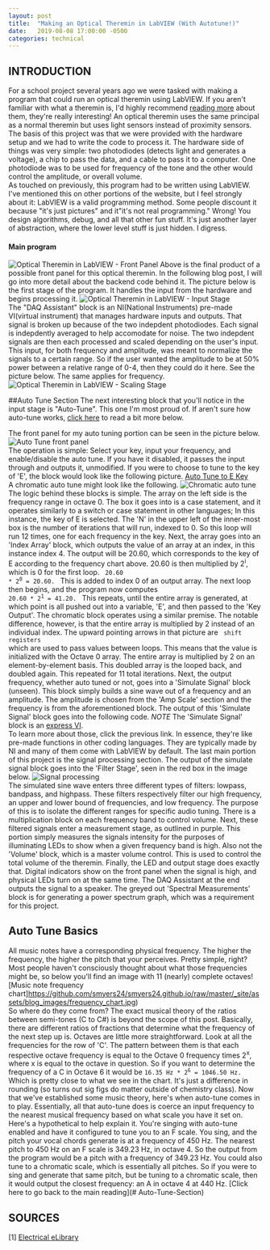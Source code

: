 ```yaml
---
layout: post
title:  "Making an Optical Theremin in LabVIEW (With Autotune!)"
date:   2019-08-08 17:00:00 -0500
categories: technical
---
```


## INTRODUCTION
For a school project several years ago we were tasked with making a program that could run an optical theremin using LabVIEW. If you aren't familiar with what a theremin is, I'd highly recommend [reading more](https://electronics.howstuffworks.com/gadgets/audio-music/theremin.htm/printable) about them, they're really interesting! An optical theremin uses the same principal as a normal theremin but uses light sensors instead of proximity sensors. <br>
The basis of this project was that we were provided with the hardware setup and we had to write the code to process it. The hardware side of things was very simple: two photodiodes (detects light and generates a voltage), a chip to pass the data, and a cable to pass it to a computer. One photodiode was to be used for frequency of the tone and the other would control the amplitude, or overall volume.  <br>
As touched on previously, this program had to be written using LabVIEW. I've mentioned this on other portions of the website, but I feel strongly about it: LabVIEW is a valid programming method. Some people discount it because "it's just pictures" and it"it's not real programming." Wrong! You design algorithms, debug, and all that other fun stuff. It's just another layer of abstraction, where the lower level stuff is just hidden. I digress.

#### Main program
![Optical Theremin in LabVIEW - Front Panel](https://github.com/smyers24/smyers24.github.io/raw/master/_site/assets/blog_images/opticaltheremin_frontpanel.png) 
Above is the final product of a possible front panel for this optical theremin. In the following blog post, I will go into more detail about the backend code behind it.
The picture below is the first stage of the program. It handles the input from the hardware and begins processing it.
![Optical Theremin in LabVIEW - Input Stage](https://github.com/smyers24/smyers24.github.io/raw/master/_site/assets/blog_images/opticaltheremin_input.png) <br>
The "DAQ Assistant" block is an NI(National Instruments) pre-made VI(virtual instrument) that manages hardware inputs and outputs. That signal is broken up because of the two indepdent photodiodes. Each signal is indepdently averaged to help accomodate for noise. The two indepdent signals are then each processed and scaled depending on the user's input. This input, for both frequency and amplitude, was meant to normalize the signals to a certain range. So if the user wanted the amplitude to be at 50% power between a relative range of 0-4, then they could do it here. See the picture below. The same applies for frequency.
![Optical Theremin in LabVIEW - Scaling Stage](https://github.com/smyers24/smyers24.github.io/raw/master/_site/assets/blog_images/opticaltheremin_ampscale.png)

##Auto Tune Section
The next interesting block that you'll notice in the input stage is "Auto-Tune". This one I'm most proud of. If aren't sure how auto-tune works, [click here](#Auto-Tune-Basics) to read a bit more below.

The front panel for my auto tuning portion can be seen in the picture below.
![Auto Tune front panel](https://github.com/smyers24/smyers24.github.io/raw/master/_site/assets/blog_images/opticaltheremin_autotune_frontpanel)<br>
The operation is simple: Select your key, input your frequency, and enable/disable the auto tune. If you have it disabled, it passes the input through and outputs it, unmodified. If you were to choose to tune to the key of 'E', the block would look like the following picture. 
[Auto Tune to E Key](https://github.com/smyers24/smyers24.github.io/raw/master/_site/assets/blog_images/opticaltheremin_ekey.png) <br>
A chromatic auto tune might look like the following.
![Chromatic auto tune](https://github.com/smyers24/smyers24.github.io/raw/master/_site/assets/blog_images/opticaltheremin_chromatic.png)<br> 
The logic behind these blocks is simple. The array on the left side is the frequency range in octave 0. The box it goes into is a case statement, and it operates similarly to a switch or case statement in other languages; In this instance, the key of E is selected. The 'N' in the upper left of the inner-most box is the number of iterations that will run, indexed to 0. So this loop will run 12 times, one for each frequency in the key. Next, the array goes into an 'Index Array' block, which outputs the value of an array at an index, in this instance index 4. The output will be 20.60, which corresponds to the key of E according to the frequency chart above. 20.60 is then multiplied by 2<sup>i</sup>, which is 0 for the first loop. <code> 20.60 * 2<sup>0</sup> = 20.60. </code>  This is added to index 0 of an output array. The next loop then begins, and the program now computes <code> 20.60 * 2<sup>1</sup> = 41.20. </code> This repeats, until the entire array is generated, at which point is all pushed out into a variable, 'E', and then passed to the 'Key Output'. 
The chromatic block operates using a similar premise. The notable difference, however, is that the entire array is multiplied by 2 instead of an individual index. The upward pointing arrows in that picture are <code> shift registers </code> which are used to pass values between loops. This means that the value is initialized with the Octave 0 array. The entire array is multiplied by 2 on an element-by-element basis. This doubled array is the looped back, and doubled again. This repeated for 11 total iterations. 
Next, the output frequency, whether auto tuned or not, goes into a 'Simulate Signal' block (unseen). This block simply builds a sine wave out of a frequency and an amplitude. The amplitude is chosen from the 'Amp Scale' section and the frequency is from the aforementioned block. The output of this 'Simulate Signal' block goes into the following code. 
*NOTE* The 'Simulate Signal' block is an [express VI](https://zone.ni.com/reference/en-XX/help/371361R-01/lvconcepts/expressvis/). <br> To learn more about those, click the previous link. In essence, they're like pre-made functions in other coding languages. They are typically made by NI and many of them come with LabVIEW by default.
The last main portion of this project is the signal processing section. The output of the simulate signal block goes into the 'Filter Stage', seen in the red box in the image below. 
![Signal processing](https://github.com/smyers24/smyers24.github.io/raw/master/_site/assets/blog_images/opticaltheremin_outputs.png)<br>
The simulated sine wave enters three different types of filters: lowpass, bandpass, and highpass. These filters respectively filter our high frequency, an upper and lower bound of frequencies, and low frequency. The purpose of this is to isolate the different ranges for specific audio tuning. There is a multiplication block on each frequency band to control volume. 
Next, these filtered signals enter a measurement stage, as outlined in purple. This portion simply measures the signals intensity for the purposes of illuminating LEDs to show when a given frequency band is high. Also not the 'Volume' block, which is a master volume control. This is used to control the total volume of the theremin. 
Finally, the LED and output stage does exactly that. Digital indicators show on the front panel when the signal is high, and physical LEDs turn on at the same time. The DAQ Assistant at the end outputs the signal to a speaker. The greyed out 'Spectral Measurements' block is for generating a power spectrum graph, which was a requirement for this project. 

## Auto Tune Basics
All music notes have a corresponding physical frequency. The higher the frequency, the higher the pitch that your perceives. Pretty simple, right? Most people haven't consciously thought about what those frequencies might be, so below you'll find an image with 11 (nearly) complete octaves![Music note frequency chart]https://github.com/smyers24/smyers24.github.io/raw/master/_site/assets/blog_images/frequency_chart.jpg) <br>
So where do they come from? The exact musical theory of the ratios between semi-tones (C to C#) is beyond the scope of this post. Basically, there are different ratios of fractions that determine what the frequency of the next step up is.
Octaves are little more straightforward. Look at all the frequencies for the row of 'C'. The pattern between them is that each respective octave frequency is equal to the Octave 0 frequency times 2<sup>x</sup>, where x is equal to the octave in question. So if you want to determine the frequency of a C in Octave 6 it would be 
<code>16.35 Hz * 2<sup>6</sup> = 1046.50 Hz.</code>
Which is pretty close to what we see in the chart. It's just a difference in rounding (so turns out sig figs do matter outside of chemistry class).
Now that we've established some music theory, here's when auto-tune comes in to play. Essentially, all that auto-tune does is coerce an input frequency to the nearest musical frequency based on what scale you have it set on.
Here's a hypothetical to help explain it. You're singing with auto-tune enabled and have it configured to tune you to an F scale. You sing, and the pitch your vocal chords generate is at a frequency of 450 Hz. The nearest pitch to 450 Hz on an F scale is 349.23 Hz, in octave 4. So the output from the program would be a pitch with a frequency of 349.23 Hz. 
You could also tune to a chromatic scale, which is essentially all pitches. So if you were to sing and generate that same pitch, but be tuning to a chromatic scale, then it would output the closest frequency: an A in octave 4 at 440 Hz. 
[Click here to go back to the main reading](# Auto-Tune-Section)

## SOURCES

[1] [Electrical eLibrary](http://www.electricalelibrary.com/en/2018/08/26/arduino-tutorial-part-9-music-and-keypad/)
